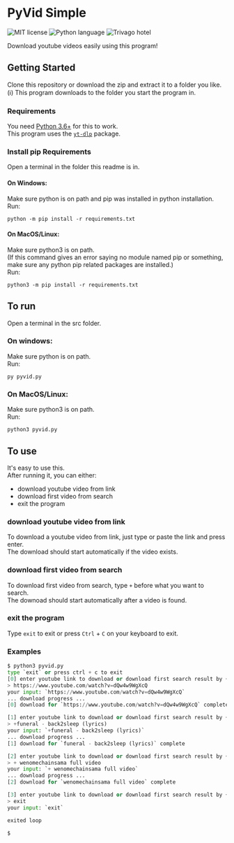 # PyVid Simple
![MIT license](https://img.shields.io/badge/license-MIT-brightgreen)
![Python language](https://img.shields.io/badge/language-Python-yellow)
![Trivago hotel](https://img.shields.io/badge/hotel-Trivago-orange)

Download youtube videos easily using this program!

## Getting Started
Clone this repository or download the zip and extract it to a folder you like.
<br>
(ℹ) This program downloads to the folder you start the program in.

### Requirements
You need [Python 3.6+](https://www.python.org/downloads/) for this to work.
<br>
This program uses the [`yt-dlp`](https://pypi.org/project/yt-dlp/) package.

### Install pip Requirements
Open a terminal in the folder this readme is in.

#### On Windows:
Make sure python is on path and pip was installed in python installation.
<br>
Run:
```
python -m pip install -r requirements.txt
```

#### On MacOS/Linux:
Make sure python3 is on path.
<br>
(If this command gives an error saying no module named pip or something, make sure any python pip related packages are installed.)
<br>
Run:
```
python3 -m pip install -r requirements.txt
```

## To run
Open a terminal in the src folder.

### On windows:
Make sure python is on path.
<br>
Run:
```
py pyvid.py
```

### On MacOS/Linux:
Make sure python3 is on path.
<br>
Run:
```
python3 pyvid.py
```

## To use
It's easy to use this.
<br>
After running it, you can either:
- download youtube video from link
- download first video from search
- exit the program

### download youtube video from link
To download a youtube video from link, just type or paste the link and press enter.
<br>
The download should start automatically if the video exists.

### download first video from search
To download first video from search, type `+` before what you want to search.
<br>
The downoad should start automatically after a video is found.

### exit the program
Type `exit` to exit or press `Ctrl` + `C` on your keyboard to exit.

### Examples
```py
$ python3 pyvid.py
type `exit` or press ctrl + c to exit
[0] enter youtube link to download or download first search result by +<what to search>
> https://www.youtube.com/watch?v=dQw4w9WgXcQ
your input: `https://www.youtube.com/watch?v=dQw4w9WgXcQ`
... download progress ...
[0] download for `https://www.youtube.com/watch?v=dQw4w9WgXcQ` complete

[1] enter youtube link to download or download first search result by +<what to search>
> +funeral - back2sleep (lyrics)
your input: `+funeral - back2sleep (lyrics)`
... download progress ...
[1] download for `funeral - back2sleep (lyrics)` complete

[2] enter youtube link to download or download first search result by +<what to search>
> + wenomechainsama full video
your input: `+ wenomechainsama full video`
... download progress ...
[2] download for `wenomechainsama full video` complete

[3] enter youtube link to download or download first search result by +<what to search>
> exit
your input: `exit`

exited loop

$
```